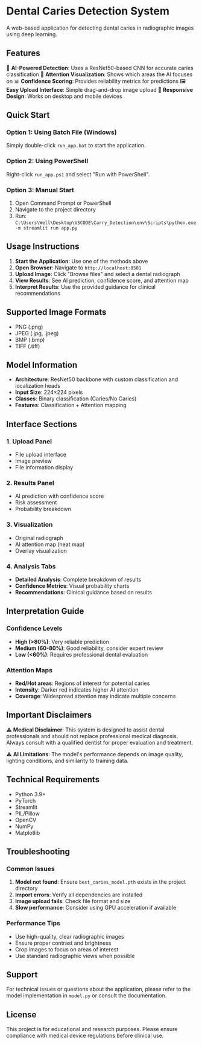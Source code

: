# Dental Caries Detection System

A web-based application for detecting dental caries in radiographic images using deep learning.

## Features

🦷 **AI-Powered Detection**: Uses a ResNet50-based CNN for accurate caries classification
🎯 **Attention Visualization**: Shows which areas the AI focuses on
📊 **Confidence Scoring**: Provides reliability metrics for predictions
🖼️ **Easy Upload Interface**: Simple drag-and-drop image upload
📱 **Responsive Design**: Works on desktop and mobile devices

## Quick Start

### Option 1: Using Batch File (Windows)
Simply double-click `run_app.bat` to start the application.

### Option 2: Using PowerShell
Right-click `run_app.ps1` and select "Run with PowerShell".

### Option 3: Manual Start
1. Open Command Prompt or PowerShell
2. Navigate to the project directory
3. Run: `C:\Users\Well\Desktop\VSCODE\Carry_Detection\env\Scripts\python.exe -m streamlit run app.py`

## Usage Instructions

1. **Start the Application**: Use one of the methods above
2. **Open Browser**: Navigate to `http://localhost:8501`
3. **Upload Image**: Click "Browse files" and select a dental radiograph
4. **View Results**: See AI prediction, confidence score, and attention map
5. **Interpret Results**: Use the provided guidance for clinical recommendations

## Supported Image Formats

- PNG (.png)
- JPEG (.jpg, .jpeg)
- BMP (.bmp)
- TIFF (.tiff)

## Model Information

- **Architecture**: ResNet50 backbone with custom classification and localization heads
- **Input Size**: 224×224 pixels
- **Classes**: Binary classification (Caries/No Caries)
- **Features**: Classification + Attention mapping

## Interface Sections

### 1. Upload Panel
- File upload interface
- Image preview
- File information display

### 2. Results Panel
- AI prediction with confidence score
- Risk assessment
- Probability breakdown

### 3. Visualization
- Original radiograph
- AI attention map (heat map)
- Overlay visualization

### 4. Analysis Tabs
- **Detailed Analysis**: Complete breakdown of results
- **Confidence Metrics**: Visual probability charts
- **Recommendations**: Clinical guidance based on results

## Interpretation Guide

### Confidence Levels
- **High (>80%)**: Very reliable prediction
- **Medium (60-80%)**: Good reliability, consider expert review
- **Low (<60%)**: Requires professional dental evaluation

### Attention Maps
- **Red/Hot areas**: Regions of interest for potential caries
- **Intensity**: Darker red indicates higher AI attention
- **Coverage**: Widespread attention may indicate multiple concerns

## Important Disclaimers

⚠️ **Medical Disclaimer**: This system is designed to assist dental professionals and should not replace professional medical diagnosis. Always consult with a qualified dentist for proper evaluation and treatment.

⚠️ **AI Limitations**: The model's performance depends on image quality, lighting conditions, and similarity to training data.

## Technical Requirements

- Python 3.9+
- PyTorch
- Streamlit
- PIL/Pillow
- OpenCV
- NumPy
- Matplotlib

## Troubleshooting

### Common Issues

1. **Model not found**: Ensure `best_caries_model.pth` exists in the project directory
2. **Import errors**: Verify all dependencies are installed
3. **Image upload fails**: Check file format and size
4. **Slow performance**: Consider using GPU acceleration if available

### Performance Tips

- Use high-quality, clear radiographic images
- Ensure proper contrast and brightness
- Crop images to focus on areas of interest
- Use standard radiographic views when possible

## Support

For technical issues or questions about the application, please refer to the model implementation in `model.py` or consult the documentation.

## License

This project is for educational and research purposes. Please ensure compliance with medical device regulations before clinical use.
